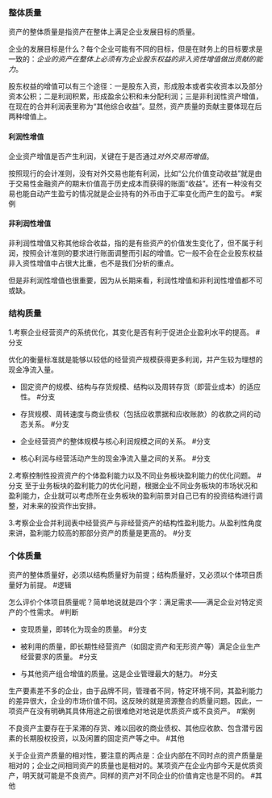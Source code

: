 
### 整体质量

资产的整体质量是指资产在整体上满足企业发展目标的质量。

企业的发展目标是什么？每个企业可能有不同的目标，但是在财务上的目标要求是一致的：*企业的资产在整体上必须有为企业股东权益的非入资性增值做出贡献的能力*。

股东权益的增值可以有三个途径：一是股东入资，形成股本或者实收资本以及部分资本公积；二是利润积累，形成盈余公积和未分配利润；三是非利润性资产增值，在现在的合并利润表里称为“其他综合收益”。显然，资产质量的贡献主要体现在后两种增值上。

#### 利润性增值
企业资产增值是否产生利润，关键在于是否通过*对外交易而增值*。

按照现行的会计准则，没有对外交易也能有利润，比如“公允价值变动收益”就是由于交易性金融资产的期末价值高于历史成本而获得的账面“收益”。还有一种没有交易也能自动产生盈亏的情况就是企业持有的外币由于汇率变化而产生的盈亏。  #案例 

#### 非利润性增值

非利润性增值又称其他综合收益，指的是有些资产的价值发生变化了，但不属于利润，按照会计准则的要求进行账面调整而引起的增值。它一般不会在企业股东权益非入资性增值中占很大比重，也不是我们分析的重点。

但是非利润性增值也很重要，因为从长期来看，利润性增值和非利润性增值都不可或缺。


### 结构质量

1.考察企业经营资产的系统优化，其变化是否有利于促进企业盈利水平的提高。 #分支

优化的衡量标准就是能够以较低的经营资产规模获得更多利润，并产生较为理想的现金净流入量。

- 固定资产的规模、结构与存货规模、结构以及周转存货（即营业成本）的适应性。 #分支 

- 存货规模、周转速度与商业债权（包括应收票据和应收账款）的收款之间的动态关系。 #分支 

- 企业经营资产的整体规模与核心利润规模之间的关系。 #分支 

- 核心利润与经营活动产生的现金净流入量之间的关系。 #分支 

2.考察控制性投资资产的个体盈利能力以及不同业务板块盈利能力的优化问题。 #分支 至于业务板块的盈利能力的优化问题，根据企业不同业务板块的市场状况和盈利能力，企业就可以考虑所在业务板块的盈利前景对自己已有的投资结构进行调整，对未来的投资作出安排。

3.考察企业合并利润表中经营资产与非经营资产的结构性盈利能力。从盈利性角度来讲，盈利能力较高的那部分资产的质量是更高的。 #分支 


### 个体质量

资产的整体质量好，必须以结构质量好为前提；结构质量好，又必须以个体项目质量好为前提。 #逻辑

怎么评价个体项目质量呢？简单地说就是四个字：满足需求——满足企业对特定资产的个性需求。 #判断 

- 变现质量，即转化为现金的质量。 #分支 

- 被利用的质量，即长期性经营资产（如固定资产和无形资产等）满足企业生产经营要求的质量。 #分支 

- 与其他资产组合增值的质量。这是企业管理最大的魅力。 #分支 

生产要素差不多的企业，由于品牌不同，管理者不同，特定环境不同，其盈利能力的差异很大，企业的市场价值不同。这反映的就是资源整合的质量问题。因此，一项资产在没有明确其具体用途之前很难绝对地说是优质资产或不良资产。  #案例 

不良资产主要存在于呆滞的存货、难以回收的商业债权、其他应收款、包含潜亏因素的长期股权投资，以及闲置的固定资产等之中。 #其他

关于企业资产质量的相对性，要注意的两点是：企业内部在不同时点的资产质量是相对的；企业之间相同资产的质量也是相对的。某项资产在企业内部今天是优质资产，明天就可能是不良资产。同样的资产对不同企业的价值肯定也是不同的。 #其他 










